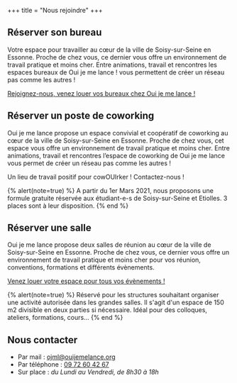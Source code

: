 +++
title = "Nous rejoindre"
+++

## Réserver son bureau

Votre espace pour travailler au cœur de la ville de Soisy-sur-Seine en Essonne. Proche de chez vous, ce dernier vous offre un environnement de travail pratique et moins cher. Entre animations, travail et rencontres les espaces bureaux de Oui je me lance ! vous permettent de créer un réseau pas comme les autres !

<a href="mailto:ojml@ouijemelance.org?subject=Réservation bureau">Rejoignez-nous, venez louer vos bureaux chez Oui je me lance !</a>

## Réserver un poste de coworking

Oui je me lance propose un espace convivial et coopératif de coworking au cœur de la ville de Soisy-sur-Seine en Essonne. Proche de chez vous, cet espace vous offre un environnement de travail pratique et moins cher. Entre animations, travail et rencontres l’espace de coworking de Oui je me lance vous permet de créer un réseau pas comme les autres !

Un lieu de travail positif pour cowOUIrker ! Contactez-nous !

{% alert(note=true) %}
A partir du 1er Mars 2021, nous proposons une formule gratuite réservée aux étudiant-e-s de Soisy-sur-Seine et Etiolles. 3 places sont à leur disposition.
{% end %}

## Réserver une salle

Oui je me lance propose deux salles de réunion au cœur de la ville de Soisy-sur-Seine en Essonne. Proche de chez vous, ce dernier vous offre un environnement de travail pratique et moins cher pour vos réunion, conventions, formations et différents évènements.

<a href="mailto:ojml@ouijemelance.org?subject=Réservation salle événements">Venez louer votre espace pour tous vos évènements !</a>

{% alert(note=true) %}
Réservé pour les structures souhaitant organiser une activité autorisée dans les grandes salles. Il s'agit d'un espace de 150 m2 divisible en deux parties si nécessaire. Idéal pour des colloques, ateliers, formations, cours…
{% end %}

## Nous contacter

 * Par mail : [ojml@ouijemelance.org](mailto:ojml@ouijemelance.org)
 * Par téléphone : [09 72 60 42 67](tel:+33972604267)
 * Sur place : *du Lundi au Vendredi, de 8h30 à 18h*
